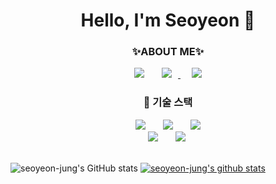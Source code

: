 <h1 align="center"> Hello, I'm Seoyeon 👋 </h1>

<h3 align="center">✨ABOUT ME✨</h3>
<div align="center">
 <a href="https://velog.io/@seoyeon-jung12"><img src="https://img.shields.io/badge/Velog-20C997?style=flat-square&logo=Velog&logoColor=white" style="height : auto; margin-left : 10px; margin-right : 10px;"/></a>&nbsp;
 <a href="https://jungluchia1204@gmail.com">
    <img src="http://img.shields.io/badge/Gmail-EA4335?style=flat&logo=Gmail&logoColor=white&link=https://i987412563i@gmail.com"
        style="height : auto; margin-left : 10px; margin-right : 10px;"/>
</a>&nbsp;
 <a href="https://daydream-sy.tistory.com/"><img src="https://img.shields.io/badge/Tistory-FF5722?style=flat-square&logo=Blogger&logoColor=white" style="height : auto; margin-left : 10px; margin-right : 10px;"/></a>
</div>

 <h3 align="center"> 📌 기술 스택 </h3>
 <div align="center">
 <img src="https://img.shields.io/badge/HTML5-E34F26?style=flat-square&logo=HTML5&logoColor=white" style="height : auto; margin-left : 10px; margin-right : 10px;"/></a>&nbsp;
<img src="https://img.shields.io/badge/CSS3-1572B6?style=flat-square&logo=CSS3&logoColor=white" style="height : auto; margin-left : 10px; margin-right : 10px;"/></a>&nbsp;
<img src="https://img.shields.io/badge/JavaScript-F7DF1E?style=flat-square&logo=JavaScript&logoColor=white" style="height : auto; margin-left : 10px; margin-right : 10px;"/></a>
<br>
<img src="https://img.shields.io/badge/Python-3776AB?style=flat-square&logo=Python&logoColor=white" style="height : auto; margin-left : 10px; margin-right : 10px;"/></a>&nbsp;
<img src="https://img.shields.io/badge/C-A8B9CC?style=flat-square&logo=C&logoColor=white" style="height : auto; margin-left : 10px; margin-right : 10px;"/></a>&nbsp;
</div>

<br>

![seoyeon-jung's GitHub stats](https://github-readme-stats.vercel.app/api?username=seoyeon-jung&show_icons=true)
[![seoyeon-jung's github stats](https://github-readme-stats.vercel.app/api/top-langs/?username=seoyeon-jung&show_icons=true&hide_border=true&title_color=004386&icon_color=004386&layout=compact)](https://github.com/seoyeon-jung)
